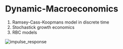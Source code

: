 # Dynamic-Macroeconomics

1. Ramsey-Cass-Koopmans model in discrete time
2. Stochastick growth economics
3. RBC models

![impulse_response](https://github.com/EduTole/Dynamic-Macroeconomics/assets/73961653/5f1661ff-1f66-425e-95fc-78142d65771d)
